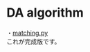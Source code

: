 DA algorithm
=====
・[matching.py](https://github.com/bocchan/DAalgorithm/blob/master/matching.py)  
これが完成版です。
